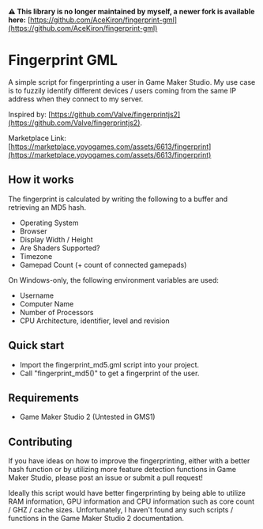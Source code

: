 **⚠️ This library is no longer maintained by myself, a newer fork is available here:** [https://github.com/AceKiron/fingerprint-gml](https://github.com/AceKiron/fingerprint-gml)

# Fingerprint GML

A simple script for fingerprinting a user in Game Maker Studio.
My use case is to fuzzily identify different devices / users coming from the same IP address when they connect to my server.

Inspired by: [https://github.com/Valve/fingerprintjs2](https://github.com/Valve/fingerprintjs2).

Marketplace Link: [https://marketplace.yoyogames.com/assets/6613/fingerprint](https://marketplace.yoyogames.com/assets/6613/fingerprint)

## How it works

The fingerprint is calculated by writing the following to a buffer and retrieving an MD5 hash.

- Operating System
- Browser
- Display Width / Height
- Are Shaders Supported?
- Timezone
- Gamepad Count (+ count of connected gamepads)

On Windows-only, the following environment variables are used:
- Username
- Computer Name
- Number of Processors
- CPU Architecture, identifier, level and revision

## Quick start

- Import the fingerprint_md5.gml script into your project.
- Call "fingerprint_md5()" to get a fingerprint of the user.

## Requirements

* Game Maker Studio 2 (Untested in GMS1)

## Contributing

If you have ideas on how to improve the fingerprinting, either with a better hash function or by utilizing more feature detection functions in Game Maker Studio, please post an issue or submit a pull request!

Ideally this script would have better fingerprinting by being able to utilize RAM information, GPU information and CPU information such as core count / GHZ / cache sizes. Unfortunately, I haven't found any such scripts / functions in the Game Maker Studio 2 documentation.
